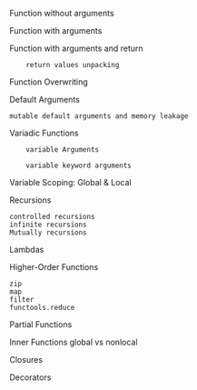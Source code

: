 Function without arguments

Function with arguments

Function with arguments and return

        return values unpacking

Function Overwriting

Default Arguments

    mutable default arguments and memory leakage

Variadic Functions

        variable Arguments

        variable keyword arguments

Variable Scoping: Global & Local

Recursions

    controlled recursions
    infinite recursions
    Mutually recursions

Lambdas

Higher-Order Functions

    zip
    map
    filter
    functools.reduce


Partial Functions

Inner Functions
    global vs nonlocal

Closures

Decorators
